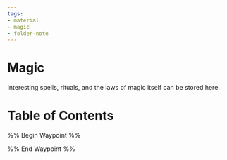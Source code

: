 ```yaml
---
tags:
- material
- magic
- folder-note
---
```

# Magic
Interesting spells, rituals, and the laws of magic itself can be stored here.
# Table of Contents
%% Begin Waypoint %%


%% End Waypoint %%
